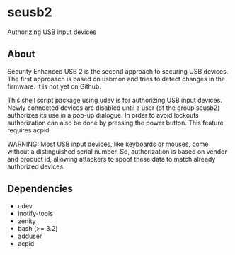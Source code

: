 # seusb2
Authorizing USB input devices

About
-----
Security Enhanced USB 2 is the second approach to securing USB devices. The first approaach is based on usbmon and 
tries to detect changes in the firmware. It is not yet on Github.

This shell script package using udev is for authorizing USB input devices. Newly connected devices are disabled until a user 
(of the group seusb2) authorizes its use in a pop-up dialogue. In order to avoid lockouts authorization can also be done by 
pressing  the power button. This feature requires acpid.

WARNING: Most USB input devices, like keyboards or mouses, come without a distinguished serial number. So, authorization is based on vendor 
and product id, allowing attackers to spoof these data to match already authorized devices.

Dependencies
------------
* udev
* inotify-tools
* zenity
* bash (>= 3.2)
* adduser
* acpid
